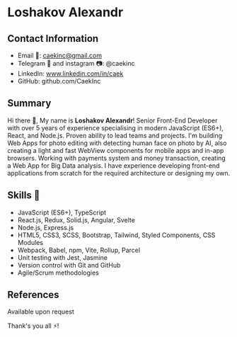 # Loshakov Alexandr

## Contact Information
- Email 📩: caekinc@gmail.com
- Telegram 📲 and instagram 📷: @caekinc
- LinkedIn: www.linkedin.com/in/caek
- GitHub: github.com/CaekInc

## Summary
Hi there 👋, My name is **Loshakov Alexandr**!  Senior Front-End Developer with over 5 years of experience specialising in modern JavaScript (ES6+), React, and Node.js. Proven ability to lead teams and projects. I'm building Web Apps for photo editing with detecting human face on photo by AI, also creating a light and fast WebView components for mobile apps and in-app browsers. Working with payments system and money transaction, creating a Web App for Big Data analysis. I have experience developing front-end applications from scratch for the required architecture or designing my own.

## Skills 💾
- JavaScript (ES6+), TypeScript
- React.js, Redux, Solid.js, Angular, Svelte
- Node.js, Express.js
- HTML5, CSS3, SCSS, Bootstrap, Tailwind, Styled Components, CSS Modules
- Webpack, Babel, npm, Vite, Rollup, Parcel
- Unit testing with Jest, Jasmine
- Version control with Git and GitHub
- Agile/Scrum methodologies

## References
Available upon request

Thank's you all ⚡!  
